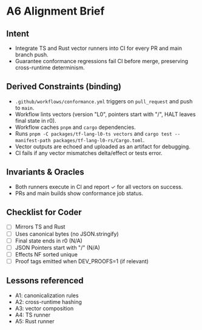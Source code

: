 # A6 Alignment Brief

## Intent
- Integrate TS and Rust vector runners into CI for every PR and main branch push.
- Guarantee conformance regressions fail CI before merge, preserving cross-runtime determinism.

## Derived Constraints (binding)
- `.github/workflows/conformance.yml` triggers on `pull_request` and push to `main`.
- Workflow lints vectors (version "L0", pointers start with "/", HALT leaves final state in r0).
- Workflow caches `pnpm` and `cargo` dependencies.
- Runs `pnpm -C packages/tf-lang-l0-ts vectors` and `cargo test --manifest-path packages/tf-lang-l0-rs/Cargo.toml`.
- Vector outputs are echoed and uploaded as an artifact for debugging.
- CI fails if any vector mismatches delta/effect or tests error.

## Invariants & Oracles
- Both runners execute in CI and report ✓ for all vectors on success.
- PRs and main builds show conformance job status.

## Checklist for Coder
- [ ] Mirrors TS and Rust
- [ ] Uses canonical bytes (no JSON.stringify)
- [ ] Final state ends in r0 (N/A)
- [ ] JSON Pointers start with "/" (N/A)
- [ ] Effects NF sorted unique
- [ ] Proof tags emitted when DEV_PROOFS=1 (if relevant)

## Lessons referenced
- A1: canonicalization rules
- A2: cross-runtime hashing
- A3: vector composition
- A4: TS runner
- A5: Rust runner
